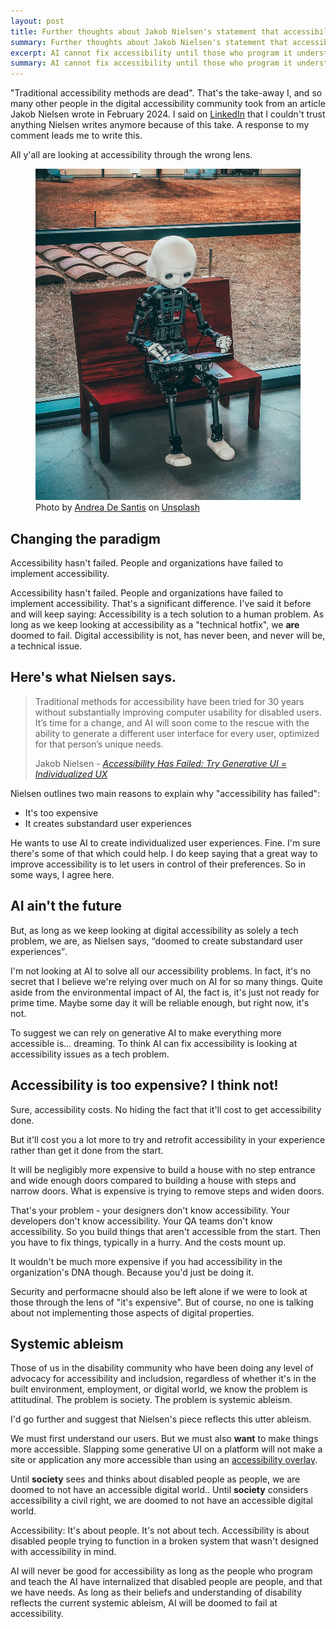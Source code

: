 ```yaml
---
layout: post
title: Further thoughts about Jakob Nielsen's statement that accessibility has failed
summary: Further thoughts about Jakob Nielsen's statement that accessibility has failed 
excerpt: AI cannot fix accessibility until those who program it understand that accessibility is about disabled people, and as long as systemic ableism continues to exist.
summary: AI cannot fix accessibility until those who program it understand that accessibility is about disabled people, and as long as systemic ableism continues to exist.
---
```

"Traditional accessibility methods are dead". That's the take-away I, and so many other people in the digital accessibility community took from an article Jakob Nielsen wrote in February 2024. I said on <a href="https://www.linkedin.com/feed/update/urn:li:activity:7213627661581996032?commentUrn=urn%3Ali%3Acomment%3A%28activity%3A7213627661581996032%2C7213748673715871744%29&dashCommentUrn=urn%3Ali%3Afsd_comment%3A%287213748673715871744%2Curn%3Ali%3Aactivity%3A7213627661581996032%29">LinkedIn</a> that I couldn't trust anything Nielsen writes anymore because of this take. A response to my comment leads me to write this.

<div class="inline-quote">All y'all are looking at accessibility through the wrong lens.</div>

<figure>
    <img src="/img/robot-book.jpg" alt="Human-shaped robot sitting on a wooden bench, reading a book.">
    <figcaption class="image-caption">Photo by <a href="https://unsplash.com/@santesson89?utm_content=creditCopyText&utm_medium=referral&utm_source=unsplash">Andrea De Santis</a> on <a href="https://unsplash.com/photos/black-and-white-robot-toy-on-red-wooden-table-zwd435-ewb4?utm_content=creditCopyText&utm_medium=referral&utm_source=unsplash">Unsplash</a></figcaption>
    </figure>

## Changing the paradigm

<div class="inline-quote" aria-hidden="true">Accessibility hasn't failed. People and organizations have failed to implement accessibility.</div>

Accessibility hasn't failed. People and organizations have failed to implement accessibility. That's a significant difference. I've said it before and will keep saying: Accessibility is a tech solution to a human problem. As long as we keep looking at accessibility as a "technical hotfix", we <strong>are</strong> doomed to fail. Digital accessibility is not, has never been, and never will be, a technical issue.

## Here's what Nielsen says.

<blockquote><p>Traditional methods for accessibility have been tried for 30 years without substantially improving computer usability for disabled users. It’s time for a change, and AI will soon come to the rescue with the ability to generate a different user interface for every user, optimized for that person’s unique needs.</p>
    <p>Jakob Nielsen - <cite><a href="https://jakobnielsenphd.substack.com/p/accessibility-generative-ui">Accessibility Has Failed: Try Generative UI = Individualized UX</a></cite></p></blockquote>
  
Nielsen outlines two main reasons to explain why "accessibility has failed":

* It's too expensive
* It creates substandard user experiences

He wants to use AI to create individualized user experiences. Fine. I'm sure there's some of that which could help. I do keep saying that a great way to improve accessibility is to let users in control of their preferences. So in some ways, I agree here.

## AI ain't the future

But, as long as we keep looking at digital accessibility as solely a tech problem, we are, as Nielsen says, <q>doomed to create substandard user experiences</q>.

I'm not looking at AI to solve all our accessibility problems. In fact, it's no secret that I believe we're relying over much on AI for so many things. Quite aside from the environmental impact of AI, the fact is, it's just not ready for prime time. Maybe some day it will be reliable enough, but right now, it's not.

To suggest we can rely on generative AI to make everything more accessible is... dreaming. To think AI can fix accessibility is looking at accessibility issues as a tech problem.

## Accessibility is too expensive? I think not!

Sure, accessibility costs. No hiding the fact that it'll cost to get accessibility done.

But it'll cost you a lot more to try and retrofit accessibility in your experience rather than get it done from the start. 

<div class="inline-quote">It will be negligibly more expensive to build a house with no step entrance and wide enough doors compared to building a house with steps and narrow doors. What is expensive is trying to remove steps and widen doors.</div>

That's your problem - your designers don't know accessibility. Your developers don't know accessibility. Your QA teams don't know accessibility. So you build things that aren't accessible from the start. Then you have to fix things, typically in a hurry. And the costs mount up.

It wouldn't be much more expensive if you had accessibility in the organization's DNA though. Because you'd just be doing it.

Security and performacne should also be left alone if we were to look at those through the lens of "it's expensive". But of course, no one is talking about not implementing those aspects of digital properties.

## Systemic ableism

Those of us in the disability community who have been doing any level of advocacy for accessibility and includsion, regardless of whether it's in the built environment, employment, or digital world, we know the problem is attitudinal. The problem is society. The problem is systemic ableism. 

I'd go further and suggest that Nielsen's piece reflects this utter ableism.

We must first understand our users. But we must also <strong>want</strong> to make things more accessible. Slapping some generative UI on a platform will not make a site or application any more accessible than using an <a href="https://overlayfactsheet.com/en/">accessibility overlay</a>.

Until **society** sees and thinks about disabled people as people, we are doomed to not have an accessible digital world.. Until **society** considers accessibility a civil right, we are doomed to not have an accessible digital world.

Accessibility: It's about people. It's not about tech. Accessibility is about disabled people trying to function in a broken system that wasn't designed with accessibility in mind. 

AI will never be good for accessibility as long as the people who program and teach the AI have internalized that disabled people are people, and that we have needs. As long as their beliefs and understanding of disability reflects the current systemic ableism, AI will be doomed to fail at accessibility.


